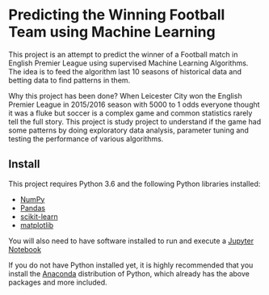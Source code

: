 # Predicting the Winning Football Team using Machine Learning

This project is an attempt to predict the winner of a Football match in English Premier League using supervised Machine Learning Algorithms. The idea is to feed the algorithm last 10 seasons of historical data and betting data to find patterns in them. 

Why this project has been done?
When Leicester City won the English Premier League in 2015/2016 season with 5000 to 1 odds everyone thought it was a fluke but soccer is a complex game and common statistics rarely tell the full story. This project is study project to understand if the game had some patterns by doing exploratory data analysis, parameter tuning and testing the performance of various algorithms.

## Install

This project requires Python 3.6 and the following Python libraries installed:
- [NumPy](http://www.numpy.org/)
- [Pandas](http://pandas.pydata.org/)
- [scikit-learn](http://scikit-learn.org/stable/)
- [matplotlib](http://matplotlib.org/)

You will also need to have software installed to run and execute a [Jupyter Notebook](http://ipython.org/notebook.html)

If you do not have Python installed yet, it is highly recommended that you install the [Anaconda](http://continuum.io/downloads) distribution of Python, which already has the above packages and more included. 
